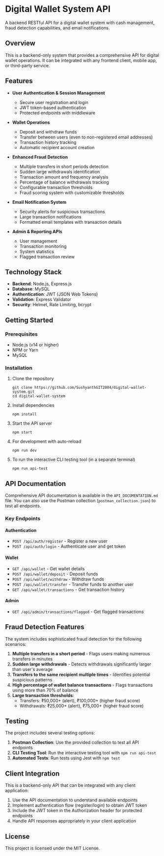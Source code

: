 # Digital Wallet System API

A backend RESTful API for a digital wallet system with cash management, fraud detection capabilities, and email notifications.

## Overview

This is a backend-only system that provides a comprehensive API for digital wallet operations. It can be integrated with any frontend client, mobile app, or third-party service.

## Features

- **User Authentication & Session Management**
  - Secure user registration and login
  - JWT token-based authentication
  - Protected endpoints with middleware

- **Wallet Operations**
  - Deposit and withdraw funds
  - Transfer between users (even to non-registered email addresses)
  - Transaction history tracking
  - Automatic recipient account creation

- **Enhanced Fraud Detection**
  - Multiple transfers in short periods detection
  - Sudden large withdrawals identification
  - Transaction amount and frequency analysis
  - Percentage of balance withdrawals tracking
  - Configurable transaction thresholds
  - Fraud scoring system with customizable thresholds

- **Email Notification System**
  - Security alerts for suspicious transactions
  - Large transaction notifications
  - Formatted email templates with transaction details

- **Admin & Reporting APIs**
  - User management
  - Transaction monitoring
  - System statistics
  - Flagged transaction review

## Technology Stack

- **Backend**: Node.js, Express.js
- **Database**: MySQL
- **Authentication**: JWT (JSON Web Tokens)
- **Validation**: Express Validator
- **Security**: Helmet, Rate Limiting, bcrypt

## Getting Started

### Prerequisites

- Node.js (v14 or higher)
- NPM or Yarn
- MySQL

### Installation

1. Clone the repository
   ```
   git clone https://github.com/SushyanthGIT2004/digital-wallet-system.git
   cd digital-wallet-system
   ```

2. Install dependencies
   ```
   npm install
   ```

3. Start the API server
   ```
   npm start
   ```

4. For development with auto-reload
   ```
   npm run dev
   ```

5. To run the interactive CLI testing tool (in a separate terminal)
   ```
   npm run api-test
   ```

## API Documentation

Comprehensive API documentation is available in the `API_DOCUMENTATION.md` file. You can also use the Postman collection (`postman_collection.json`) to test all endpoints.

### Key Endpoints

#### Authentication
- `POST /api/auth/register` - Register a new user
- `POST /api/auth/login` - Authenticate user and get token

#### Wallet
- `GET /api/wallet` - Get wallet details
- `POST /api/wallet/deposit` - Deposit funds
- `POST /api/wallet/withdraw` - Withdraw funds
- `POST /api/wallet/transfer` - Transfer funds to another user
- `GET /api/wallet/transactions` - Get transaction history

#### Admin
- `GET /api/admin/transactions/flagged` - Get flagged transactions

## Fraud Detection Features

The system includes sophisticated fraud detection for the following scenarios:

1. **Multiple transfers in a short period** - Flags users making numerous transfers in minutes
2. **Sudden large withdrawals** - Detects withdrawals significantly larger than user's average
3. **Transfers to the same recipient multiple times** - Identifies potential suspicious patterns
4. **High percentage of wallet balance transactions** - Flags transactions using more than 70% of balance
5. **Large transaction thresholds**:
   - Transfers: ₹50,000+ (alert), ₹100,000+ (higher fraud score)
   - Withdrawals: ₹25,000+ (alert), ₹75,000+ (higher fraud score)

## Testing

The project includes several testing options:

1. **Postman Collection**: Use the provided collection to test all API endpoints
2. **CLI Testing Tool**: Run the interactive testing tool with `npm run api-test`
3. **Automated Tests**: Run tests using Jest with `npm test`

## Client Integration

This is a backend-only API that can be integrated with any client application:

1. Use the API documentation to understand available endpoints
2. Implement authentication flow (register/login) to obtain JWT token
3. Include the JWT token in the Authorization header for protected endpoints
4. Handle API responses appropriately in your client application

## License

This project is licensed under the MIT License. 

